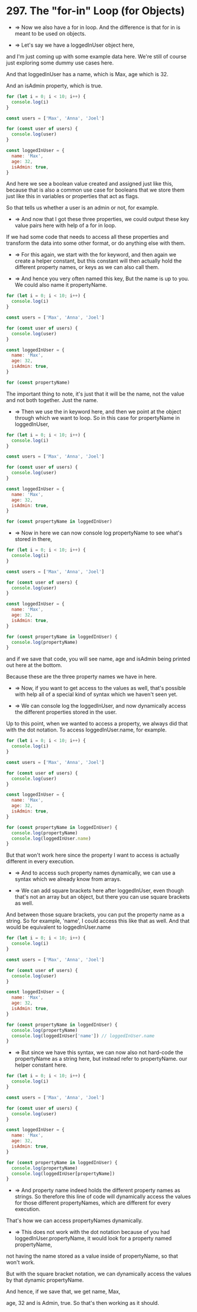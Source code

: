 # 297. The "for-in" Loop (for Objects)

- => Now we also have a for in loop. And the difference is that for in is meant to be used on objects.

- => Let's say we have a loggedInUser object here,

and I'm just coming up with some example data here. We're still of course just exploring some dummy use cases here.

And that loggedInUser has a name, which is Max, age which is 32.

And an isAdmin property, which is true.

```js
for (let i = 0; i < 10; i++) {
  console.log(i)
}

const users = ['Max', 'Anna', 'Joel']

for (const user of users) {
  console.log(user)
}

const loggedInUser = {
  name: 'Max',
  age: 32,
  isAdmin: true,
}
```

And here we see a boolean value created and assigned just like this, because that is also a common use case for booleans that we store them just like this in variables or properties that act as flags.

So that tells us whether a user is an admin or not, for example.

- => And now that I got these three properties, we could output these key value pairs here with help of a for in loop.

If we had some code that needs to access all these properties and transform the data into some other format, or do anything else with them.

- => For this again, we start with the for keyword, and then again we create a helper constant, but this constant will then actually hold the different property names, or keys as we can also call them.

- => And hence you very often named this key, But the name is up to you. We could also name it propertyName.

```js
for (let i = 0; i < 10; i++) {
  console.log(i)
}

const users = ['Max', 'Anna', 'Joel']

for (const user of users) {
  console.log(user)
}

const loggedInUser = {
  name: 'Max',
  age: 32,
  isAdmin: true,
}

for (const propertyName)
```

The important thing to note, it's just that it will be the name, not the value and not both together. Just the name.

- => Then we use the in keyword here, and then we point at the object through which we want to loop. So in this case for propertyName in loggedInUser,

```js
for (let i = 0; i < 10; i++) {
  console.log(i)
}

const users = ['Max', 'Anna', 'Joel']

for (const user of users) {
  console.log(user)
}

const loggedInUser = {
  name: 'Max',
  age: 32,
  isAdmin: true,
}

for (const propertyName in loggedInUser)
```

- => Now in here we can now console log propertyName to see what's stored in there,

```js
for (let i = 0; i < 10; i++) {
  console.log(i)
}

const users = ['Max', 'Anna', 'Joel']

for (const user of users) {
  console.log(user)
}

const loggedInUser = {
  name: 'Max',
  age: 32,
  isAdmin: true,
}

for (const propertyName in loggedInUser) {
  console.log(propertyName)
}
```

and if we save that code, you will see name, age and isAdmin being printed out here at the bottom.

Because these are the three property names we have in here.

- => Now, if you want to get access to the values as well, that's possible with help all of a special kind of syntax which we haven't seen yet.

- => We can console log the loggedInUser, and now dynamically access the different properties stored in the user.

Up to this point, when we wanted to access a property, we always did that with the dot notation. To access loggedInUser.name, for example.

```js
for (let i = 0; i < 10; i++) {
  console.log(i)
}

const users = ['Max', 'Anna', 'Joel']

for (const user of users) {
  console.log(user)
}

const loggedInUser = {
  name: 'Max',
  age: 32,
  isAdmin: true,
}

for (const propertyName in loggedInUser) {
  console.log(propertyName)
  console.log(loggedInUser.name)
}
```

But that won't work here since the property I want to access is actually different in every execution.

- => And to access such property names dynamically, we can use a syntax which we already know from arrays.

- => We can add square brackets here after loggedInUser, even though that's not an array but an object, but there you can use square brackets as well.

And between those square brackets, you can put the property name as a string. So for example, 'name', I could access this like that as well. And that would be equivalent to loggedInUser.name

```js
for (let i = 0; i < 10; i++) {
  console.log(i)
}

const users = ['Max', 'Anna', 'Joel']

for (const user of users) {
  console.log(user)
}

const loggedInUser = {
  name: 'Max',
  age: 32,
  isAdmin: true,
}

for (const propertyName in loggedInUser) {
  console.log(propertyName)
  console.log(loggedInUser['name']) // loggedInUser.name
}
```

- => But since we have this syntax, we can now also not hard-code the propertyName as a string here, but instead refer to propertyName. our helper constant here.

```js
for (let i = 0; i < 10; i++) {
  console.log(i)
}

const users = ['Max', 'Anna', 'Joel']

for (const user of users) {
  console.log(user)
}

const loggedInUser = {
  name: 'Max',
  age: 32,
  isAdmin: true,
}

for (const propertyName in loggedInUser) {
  console.log(propertyName)
  console.log(loggedInUser[propertyName])
}
```

- => And property name indeed holds the different property names as strings. So therefore this line of code will dynamically access the values for those different propertyNames, which are different for every execution.

That's how we can access propertyNames dynamically.

- => This does not work with the dot notation because of you had loggedInUser.propertyName, it would look for a property named propertyName,

not having the name stored as a value inside of propertyName, so that won't work.

But with the square bracket notation, we can dynamically access the values by that dynamic propertyName.

And hence, if we save that, we get name, Max,

age, 32 and is Admin, true. So that's then working as it should.
